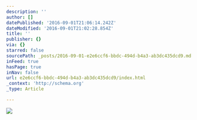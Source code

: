 ```yaml
---
description: ''
author: []
datePublished: '2016-09-01T21:06:14.242Z'
dateModified: '2016-09-01T21:02:28.854Z'
title: ''
publisher: {}
via: {}
starred: false
sourcePath: _posts/2016-09-01-e2e6ccf6-bbdc-494d-b4a3-ab3dc435dcd9.md
inFeed: true
hasPage: true
inNav: false
url: e2e6ccf6-bbdc-494d-b4a3-ab3dc435dcd9/index.html
_context: 'http://schema.org'
_type: Article

---
```

![](https://the-grid-user-content.s3-us-west-2.amazonaws.com/14a26235-0ea8-4827-b71e-6d8522d51c6b.jpg)